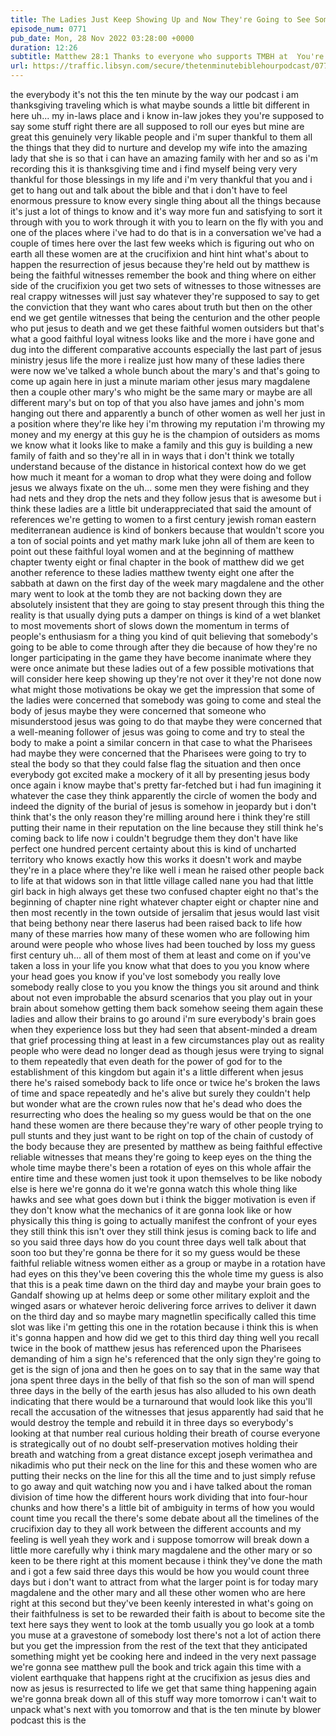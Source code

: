 ```yaml
---
title: The Ladies Just Keep Showing Up and Now They're Going to See Something Amazing
episode_num: 0771
pub_date: Mon, 28 Nov 2022 03:28:00 +0000
duration: 12:26
subtitle: Matthew 28:1 Thanks to everyone who supports TMBH at  You're the reason we can all do this together!  Music written and performed by 
url: https://traffic.libsyn.com/secure/thetenminutebiblehourpodcast/0771_-_The_Ladies_Just_Keep_Showing_Up_and_Now_Theyre_Going_to_See_Something_Amazing.mp3
---
```


 the everybody it's not this the ten minute by the way our podcast i am thanksgiving traveling which is what maybe sounds a little bit different in here uh... my in-laws place and i know in-law jokes they you're supposed to say some stuff right there are all supposed to roll our eyes but mine are great this genuinely very likable people and i'm super thankful to them all the things that they did to nurture and develop my wife into the amazing lady that she is so that i can have an amazing family with her and so as i'm recording this it is thanksgiving time and i find myself being very very thankful for those blessings in my life and i'm very thankful that you and i get to hang out and talk about the bible and that i don't have to feel enormous pressure to know every single thing about all the things because it's just a lot of things to know and it's way more fun and satisfying to sort it through with you to work through it with you to learn on the fly with you and one of the places where i've had to do that is in a conversation we've had a couple of times here over the last few weeks which is figuring out who on earth all these women are at the crucifixion and hint hint what's about to happen the resurrection of jesus because they're held out by matthew is being the faithful witnesses remember the book and thing where on either side of the crucifixion you get two sets of witnesses to those witnesses are real crappy witnesses will just say whatever they're supposed to say to get the conviction that they want who cares about truth but then on the other end we get gentile witnesses that being the centurion and the other people who put jesus to death and we get these faithful women outsiders but that's what a good faithful loyal witness looks like and the more i have gone and dug into the different comparative accounts especially the last part of jesus ministry jesus life the more i realize just how many of these ladies there were now we've talked a whole bunch about the mary's and that's going to come up again here in just a minute mariam other jesus mary magdalene then a couple other mary's who might be the same mary or maybe are all different mary's but on top of that you also have james and john's mom hanging out there and apparently a bunch of other women as well her just in a position where they're like hey i'm throwing my reputation i'm throwing my money and my energy at this guy he is the champion of outsiders as moms we know what it looks like to make a family and this guy is building a new family of faith and so they're all in in ways that i don't think we totally understand because of the distance in historical context how do we get how much it meant for a woman to drop what they were doing and follow jesus we always fixate on the uh... some men they were fishing and they had nets and they drop the nets and they follow jesus that is awesome but i think these ladies are a little bit underappreciated that said the amount of references we're getting to women to a first century jewish roman eastern mediterranean audience is kind of bonkers because that wouldn't score you a ton of social points and yet mathy mark luke john all of them are keen to point out these faithful loyal women and at the beginning of matthew chapter twenty eight or final chapter in the book of matthew did we get another reference to these ladies matthew twenty eight one after the sabbath at dawn on the first day of the week mary magdalene and the other mary went to look at the tomb they are not backing down they are absolutely insistent that they are going to stay present through this thing the reality is that usually dying puts a damper on things is kind of a wet blanket to most movements short of slows down the momentum in terms of people's enthusiasm for a thing you kind of quit believing that somebody's going to be able to come through after they die because of how they're no longer participating in the game they have become inanimate where they were once animate but these ladies out of a few possible motivations that will consider here keep showing up they're not over it they're not done now what might those motivations be okay we get the impression that some of the ladies were concerned that somebody was going to come and steal the body of jesus maybe they were concerned that someone who misunderstood jesus was going to do that maybe they were concerned that a well-meaning follower of jesus was going to come and try to steal the body to make a point a similar concern in that case to what the Pharisees had maybe they were concerned that the Pharisees were going to try to steal the body so that they could false flag the situation and then once everybody got excited make a mockery of it all by presenting jesus body once again i know maybe that's pretty far-fetched but i had fun imagining it whatever the case they think apparently the circle of women the body and indeed the dignity of the burial of jesus is somehow in jeopardy but i don't think that's the only reason they're milling around here i think they're still putting their name in their reputation on the line because they still think he's coming back to life now i couldn't begrudge them they don't have like perfect one hundred percent certainty about this is kind of uncharted territory who knows exactly how this works it doesn't work and maybe they're in a place where they're like well i mean he raised other people back to life at that widows son in that little village called nane you had that little girl back in high always get these two confused chapter eight no that's the beginning of chapter nine right whatever chapter eight or chapter nine and then most recently in the town outside of jersalim that jesus would last visit that being bethony near there laserus had been raised back to life how many of these marries how many of these women who are following him around were people who whose lives had been touched by loss my guess first century uh... all of them most of them at least and come on if you've taken a loss in your life you know what that does to you you know where your head goes you know if you've lost somebody you really love somebody really close to you you know the things you sit around and think about not even improbable the absurd scenarios that you play out in your brain about somehow getting them back somehow seeing them again these ladies and allow their brains to go around i'm sure everybody's brain goes when they experience loss but they had seen that absent-minded a dream that grief processing thing at least in a few circumstances play out as reality people who were dead no longer dead as though jesus were trying to signal to them repeatedly that even death for the power of god for to the establishment of this kingdom but again it's a little different when jesus there he's raised somebody back to life once or twice he's broken the laws of time and space repeatedly and he's alive but surely they couldn't help but wonder what are the crown rules now that he's dead who does the resurrecting who does the healing so my guess would be that on the one hand these women are there because they're wary of other people trying to pull stunts and they just want to be right on top of the chain of custody of the body because they are presented by matthew as being faithful effective reliable witnesses that means they're going to keep eyes on the thing the whole time maybe there's been a rotation of eyes on this whole affair the entire time and these women just took it upon themselves to be like nobody else is here we're gonna do it we're gonna watch this whole thing like hawks and see what goes down but i think the bigger motivation is even if they don't know what the mechanics of it are gonna look like or how physically this thing is going to actually manifest the confront of your eyes they still think this isn't over they still think jesus is coming back to life and so you said three days how do you count three days well talk about that soon too but they're gonna be there for it so my guess would be these faithful reliable witness women either as a group or maybe in a rotation have had eyes on this they've been covering this the whole time my guess is also that this is a peak time dawn on the third day and maybe your brain goes to Gandalf showing up at helms deep or some other military exploit and the winged asars or whatever heroic delivering force arrives to deliver it dawn on the third day and so maybe mary magnetlin specifically called this time slot was like i'm getting this one in the rotation because i think this is when it's gonna happen and how did we get to this third day thing well you recall twice in the book of matthew jesus has referenced upon the Pharisees demanding of him a sign he's referenced that the only sign they're going to get is the sign of jona and then he goes on to say that in the same way that jona spent three days in the belly of that fish so the son of man will spend three days in the belly of the earth jesus has also alluded to his own death indicating that there would be a turnaround that would look like this you'll recall the accusation of the witnesses that jesus apparently had said that he would destroy the temple and rebuild it in three days so everybody's looking at that number real curious holding their breath of course everyone is strategically out of no doubt self-preservation motives holding their breath and watching from a great distance except joseph verimathea and nikadimis who put their neck on the line for this and these women who are putting their necks on the line for this all the time and to just simply refuse to go away and quit watching now you and i have talked about the roman division of time how the different hours work dividing that into four-hour chunks and how there's a little bit of ambiguity in terms of how you would count time you recall the there's some debate about all the timelines of the crucifixion day to they all work between the different accounts and my feeling is well yeah they work and i suppose tomorrow will break down a little more carefully why i think mary magdalene and the other mary or so keen to be there right at this moment because i think they've done the math and i got a few said three days this would be how you would count three days but i don't want to attract from what the larger point is for today mary magdalene and the other mary and all these other women who are here right at this second but they've been keenly interested in what's going on their faithfulness is set to be rewarded their faith is about to become site the text here says they went to look at the tomb usually you go look at a tomb you muse at a gravestone of somebody lost there's not a lot of action there but you get the impression from the rest of the text that they anticipated something might yet be cooking here and indeed in the very next passage we're gonna see matthew pull the book and trick again this time with a violent earthquake that happens right at the crucifixion as jesus dies and now as jesus is resurrected to life we get that same thing happening again we're gonna break down all of this stuff way more tomorrow i can't wait to unpack what's next with you tomorrow and that is the ten minute by blower podcast this is the